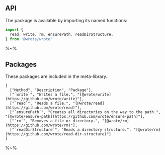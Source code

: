 ## API

The package is available by importing its named functions:

```js
import {
  read, write, rm, ensurePath, readDirStructure,
} from '@wrote/wrote'
```

%~%

## Packages

These packages are included in the meta-library.

```table
[
  ["Method", "Description", "Package"],
  ["`write`", "Writes a file.", "[@wrote/write](https://github.com/wrote/write)"],
  ["`read`", "Reads a file.", "[@wrote/read](https://github.com/wrote/read)"],
  ["`ensurePath`", "Creates all directories on the way to the path.", "[@wrote/ensure-path](https://github.com/wrote/ensure-path)"],
  ["`rm`", "Removes a file or directory.", "[@wrote/rm](https://github.com/wrote/rm)"],
  ["`readDirStructure`", "Reads a directory structure.", "[@wrote/rm](https://github.com/wrote/read-dir-structure)"]
]
```

%~%